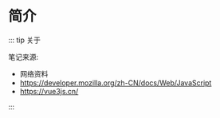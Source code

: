 # 简介

::: tip 关于

笔记来源:

- 网络资料
- https://developer.mozilla.org/zh-CN/docs/Web/JavaScript
- https://vue3js.cn/

:::